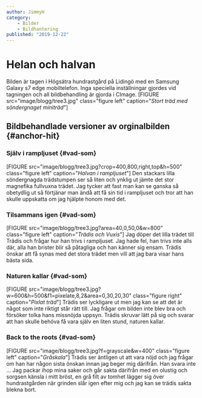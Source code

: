 ```yaml
---
author: JimmyH
category:
    - Bilder
    - Bildhantering
published: "2019-12-22"
---
```

Helan och halvan
==================================

Bilden är tagen i Högsätra hundrastgård på Lidingö med en Samsung Galaxy s7 edge mobiltelefon.
Inga speciella inställningar gjordes vid tagningen och all bildbehandling är gjorda i CImage.
[FIGURE src="image/blogg/tree3.jpg" class="figure left" caption="*Stort träd med söndergnaget miniträd*"]

<!--more-->





Bildbehandlade versioner av orginalbilden {#anchor-hit}
-----------------------------------

### Själv i rampljuset {#vad-som}
[FIGURE src="image/blogg/tree3.jpg?crop=400,800,right,top&h=500" class="figure left" caption="*Halvan i rampljuset*"]
Den stackars lilla söndergnagda trädstumpen ser så liten och ynklig ut jämte det stor magnefika
fullvuxna trädet. Jag tycker att fast man kan se ganska så obetydlig ut så förtjänar man ändå att få
sin tid i rampljuset och tror att han skulle uppskatta om jag hjälpte honom med det.


### Tilsammans igen {#vad-som}
[FIGURE src="image/blogg/tree3.jpg?area=40,0,50,0&w=800" class="figure left" caption="*Trädis och Vuxis*"]
Jag döper det lilla trädet till Trädis och frågar hur han trivs i rampljuset. Jag hade fel,
han trivs inte alls där, alla han brister blir så påtagliga och han känner sig ensam.
Trädis önskar att få synas med det stora trädet men vill att jag bara visar hans bästa sida.


### Naturen kallar {#vad-som}
[FIGURE src="image/blogg/tree3.jpg?w=600&h=500&f1=pixelate,8,2&area=0,30,20,30" class="figure right" caption="*Pixlat träd*"]
Trädis ser lyckligare ut men jag kan se att det är något som inte riktigt står rätt till.
Jag frågar om bilden inte blev bra och försöker tolka hans missnöjda uppsyn.
Trädis skruvar lätt på sig och svarar att han skulle behöva få vara själv en liten stund,
naturen kallar.

### Back to the roots {#vad-som}
[FIGURE src="image/blogg/tree3.jpg?f=grayscale&w=400" class="figure left" caption="*Gråskala*"]
Trädis ser äntligen ut att vara nöjd och jag frågar om han har någon sista önskan innan jag beger
mig därifrån.
Han svara inte ...
Jag packar ihop mina saker och går sakta därifrån med en olustig och sorgsen känsla i mitt bröst,
en grå filt av tomhet lägger sig över hundrastgården när grinden slår igen efter mig och jag kan
se trädis sakta blekna bort.


